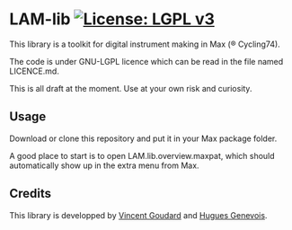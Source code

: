 # LAM-lib [![License: LGPL v3](https://img.shields.io/badge/License-LGPL%20v3-blue.svg)](http://www.gnu.org/licenses/lgpl-3.0)

This library is a toolkit for digital instrument making in Max (® Cycling74).

The code is under GNU-LGPL licence which can be read in the file named LICENCE.md.

This is all draft at the moment. Use at your own risk and curiosity.

## Usage
Download or clone this repository and put it in your Max package folder.

A good place to start is to open LAM.lib.overview.maxpat, which should automatically show up in the extra menu from Max.

## Credits

This library is developped by [Vincent Goudard](http://www.lam.jussieu.fr/Membres/Goudard/) and [Hugues Genevois](http://www.lam.jussieu.fr/Membres/Genevois/).